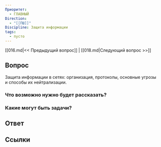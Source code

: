 ```yaml
---
Приоритет:
  - ГЛАВНЫЙ
Direction:
  - "[[ПШ]]" 
Discipline: Защита информации 
tags:
  - пусто
---
```

[[016.md|<< Предыдущий вопрос]] | [[018.md|Следующий вопрос >>]]
## Вопрос

Защита информации в сетях: организация, протоколы, основные угрозы и способы их нейтрализации.

### Что возможно нужно будет рассказать?

### Какие могут быть задачи?

## Ответ

## Ссылки
